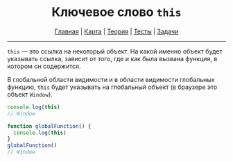 
<div align="center">

# Ключевое слово `this`

[Главная](https://github.com/dollaween/junior-roadmap/)
|
[Карта](/roadmap/README.md)
|
[Теория](/theory/README.md)
|
[Тесты](/tests/README.md)
|
[Задачи](/tasks/README.md)

</div>

---

`this` — это ссылка на некоторый объект. На какой именно объект будет указывать ссылка, зависит от того, где и как была вызвана функция, в котором он содержится.

В глобальной области видимости и в области видимости глобальных функцию, `this` будет указывать на глобальный объект (в браузере это объект `Window`).
```js
console.log(this)
// Window
```

```js
function globalFunction() {
  console.log(this)
}
globalFunction()
// Window
```



